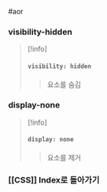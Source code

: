 #aor 
### visibility-hidden
>[!info]
>#### `visibility: hidden`  
>
>>요소를 숨김  
### display-none
>[!info]
>#### `display: none`  
>
>>요소를 제거  
### [[CSS]] Index로 돌아가기